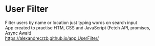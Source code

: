 # User Filter
Filter users by name or location just typing words on search input <br>
App created to practise HTM, CSS and JavaScript (Fetch API, promises, Async Await) <br>
https://alexandrecrzb.github.io/app.UserFilter/
